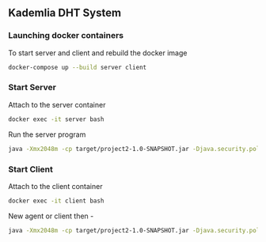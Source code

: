 ## Kademlia DHT System

### Launching docker containers
To start server and client and rebuild the docker image
```bash
docker-compose up --build server client 
```


### Start Server
Attach to the server container
```bash
docker exec -it server bash
```

Run the server program
```bash
java -Xmx2048m -cp target/project2-1.0-SNAPSHOT.jar -Djava.security.policy=rmi.policy edu.rit.cs.Server
```


### Start Client
Attach to the client container
```bash
docker exec -it client bash
```


New agent or client then -
```bash
java -Xmx2048m -cp target/project2-1.0-SNAPSHOT.jar -Djava.security.policy=rmi.policy edu.rit.cs.Client portNumber
```





